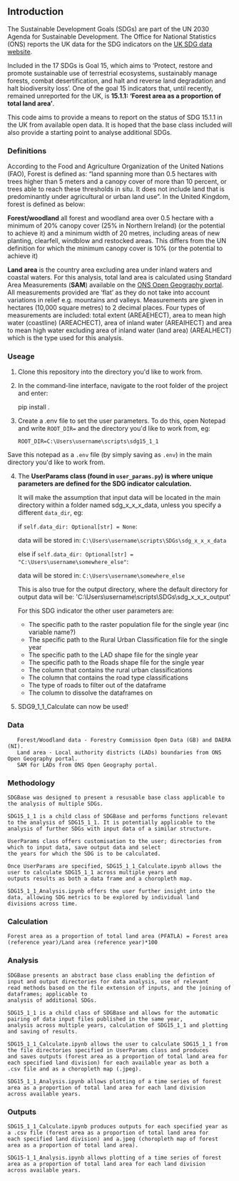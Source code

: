 ## Introduction

The Sustainable Development Goals (SDGs) are part of the UN 2030 Agenda for Sustainable Development. The Office for National Statistics (ONS) reports the UK data for the SDG indicators on the [UK SDG data website](https://sdgdata.gov.uk/).


Included in the 17 SDGs is Goal 15, which aims to ‘Protect, restore and promote sustainable use of terrestrial ecosystems, sustainably manage forests, combat desertification, and halt and reverse land degradation and halt biodiversity loss’. One of the goal 15 indicators that, until recently, remained unreported for the UK, is **15.1.1: ‘Forest area as a proportion of total land area’**. 

This code aims to provide a means to report on the status of SDG 15.1.1 in the UK from available open data. It is hoped that the base class included will also provide a starting point to analyse additional SDGs.  

### Definitions	

According to the Food and Agriculture Organization of the United Nations (FAO), Forest is defined as: “land spanning more than 0.5 hectares with trees higher than 5 meters and a canopy cover of more than 10 percent, or trees able to reach these thresholds in situ. It does not include land that is predominantly under agricultural or urban land use”. In the United Kingdom, forest is defined as below:

**Forest/woodland** all forest and woodland area over 0.5 hectare with a minimum of 20% canopy cover (25% in Northern Ireland) (or the potential to achieve it) and a minimum width of 20 metres, including areas of new planting, clearfell, windblow and restocked areas. This differs from the UN definition for which the minimum canopy cover is 10% (or the potential to achieve it)

**Land area**  is the country area excluding area under inland waters and coastal waters. For this analysis, total land area is calculated using Standard Area Measurements (**SAM**) available on the [ONS Open Geography portal](https://geoportal.statistics.gov.uk/search?collection=Dataset&sort=name&tags=all(PRD_SAM)). All measurements provided are ‘flat’ as they do not take into account variations in relief e.g. mountains and valleys. Measurements are given in hectares (10,000 square metres) to 2 decimal places. Four types of measurements are included: total extent (AREAEHECT), area to mean high water (coastline) (AREACHECT), area of inland water (AREAIHECT) and area to mean high water excluding area of inland water (land area) (AREALHECT) which is the type used for this analysis.

### Useage

1. Clone this repository into the directory you'd like to work from. 

2. In the command-line interface, navigate to the root folder of the project and enter:
     
    pip install .
    
3. Create a .env file to set the user parameters. To do this, open Notepad and write `ROOT_DIR=` and the directory you'd like to work from,  eg: 
    
    ```ROOT_DIR=C:\Users\username\scripts\sdg15_1_1```     

Save this notepad as a `.env` file (by simply saving as `.env`) in the main directory you'd like to work from.

4. The **UserParams class (found in `user_params.py`) is where unique parameters are defined for the SDG indicator calculation.**
   
   It will make the assumption that input data will be located in the main directory within a folder named sdg_x_x_x_data, unless you specify a different `data_dir`, eg:
   
   if `self.data_dir: Optional[str] = None`:
   
   data will be stored in: `C:\Users\username\scripts\SDGs\sdg_x_x_x_data`

   else if `self.data_dir: Optional[str] = "C:\Users\username\somewhere_else"`:

   data will be stored in: `C:\Users\username\somewhere_else`

   This is also true for the output directory, where the default directory for output data will be: 'C:\Users\username\scripts\SDGs\sdg_x_x_x_output'

   For this SDG indicator the other user parameters are:
     - The specific path to the raster population file for the single year (inc variable name?)
     - The specific path to the Rural Urban Classification file for the single year
     - The specific path to the LAD shape file for the single year
     - The specific path to the Roads shape file for the single year
     - The column that contains the rural urban classifications
     - The column that contains the road type classifications
     - The type of roads to filter out of the dataframe
     - The column to dissolve the dataframes on
    
7. SDG9_1_1_Calculate can now be used!
      

### Data

       Forest/Woodland data - Forestry Commission Open Data (GB) and DAERA (NI).  
       Land area - Local authority districts (LADs) boundaries from ONS Open Geography portal.
       SAM for LADs from ONS Open Geography portal.

### Methodology

    SDGBase was designed to present a resusable base class applicable to the analysis of multiple SDGs.   

    SDG15_1_1 is a child class of SDGBase and performs functions relevant to the analysis of SDG15_1_1. It is potentially applicable to the
    analysis of further SDGs with input data of a similar structure. 
    
    UserParams class offers customisation to the user; directories from which to input data, save output data and select
    the years for which the SDG is to be calculated. 
    
    Once UserParams are specified, SDG15_1_1_Calculate.ipynb allows the user to calculate SDG15_1_1 across multiple years and 
    outputs results as both a data frame and a choropleth map.   
    
    SDG15_1_1_Analysis.ipynb offers the user further insight into the data, allowing SDG metrics to be explored by individual land               divisions across time. 
       
### Calculation
    
    Forest area as a proportion of total land area (PFATLA) = Forest area (reference year)/Land area (reference year)*100 

### Analysis

    SDGBase presents an abstract base class enabling the defintion of input and output directories for data analysis, use of relevant
    read methods based on the file extension of inputs, and the joining of dataframes; applicable to 
    analysis of additional SDGs.  
    
    SDG15_1_1 is a child class of SDGBase and allows for the automatic pairing of data input files published in the same year, 
    analysis across multiple years, calculation of SDG15_1_1 and plotting and saving of results.     
    
    SDG15_1_1_Calculate.ipynb allows the user to calculate SDG15_1_1 from the file directories specified in UserParams class and produces
    and saves outputs (forest area as a proportion of total land area for each specified land division) for each available year as both a       .csv file and as a choropleth map (.jpeg).
    
    SDG15_1_1_Analysis.ipynb allows plotting of a time series of forest area as a proportion of total land area for each land division         across available years.   
              
### Outputs

    SDG15_1_1_Calculate.ipynb produces outputs for each specified year as a .csv file (forest area as a proportion of total land area for       each specified land division) and a.jpeg (choropleth map of forest area as a proportion of total land area). 
    
    SDG15-1_1_Analysis.ipynb allows plotting of a time series of forest area as a proportion of total land area for each land division         across available years.   
       
       
